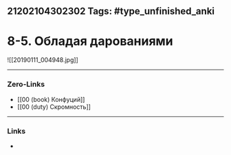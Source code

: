 21202104302302
Tags: #type_unfinished_anki 
---
# 8-5. Обладая дарованиями

![[20190111_004948.jpg]]

---
### Zero-Links
- [[00 (book) Конфуций]]
- [[00 (duty) Скромность]]
---
### Links
-